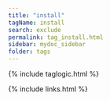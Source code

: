 ```yaml
---
title: "install"
tagName: install
search: exclude
permalink: tag_install.html
sidebar: mydoc_sidebar
folder: tags
---
```

{% include taglogic.html %}

{% include links.html %}
